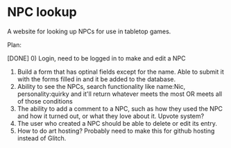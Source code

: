 # NPC lookup

A website for looking up NPCs for use in tabletop games. 

Plan: 

[DONE] 0) Login, need to be logged in to make and edit a NPC
1) Build a form that has optinal fields except for the name. Able to submit it with the forms filled in and it be added to the database.
2) Ability to see the NPCs, search functionality like name:Nic, personality:quirky and it'll return whatever meets the most OR meets all of those conditions
3) The ability to add a comment to a NPC, such as how they used the NPC and how it turned out, or what they love about it. Upvote system? 
4) The user who created a NPC should be able to delete or edit its entry. 
5) How to do art hosting? Probably need to make this for github hosting instead of Glitch. 